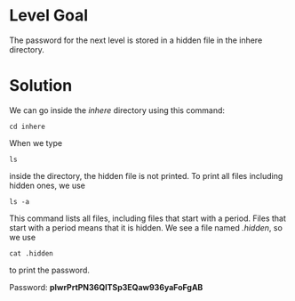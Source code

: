 # Level Goal
The password for the next level is stored in a hidden file in the inhere directory.

# Solution
We can go inside the *inhere* directory using this command:
```
cd inhere
```
When we type 
```
ls
```
inside the directory, the hidden file is not printed. 
To print all files including hidden ones, we use
```
ls -a
``` 
This command lists all files, including files that start with a period. Files that start with a period means that it is hidden.
We see a file named _.hidden_, so we use
```
cat .hidden
```
to print the password.

Password: **pIwrPrtPN36QITSp3EQaw936yaFoFgAB**
